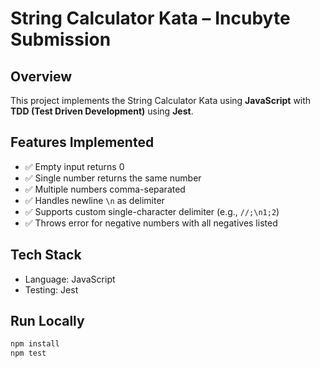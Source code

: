# String Calculator Kata – Incubyte Submission

## Overview

This project implements the String Calculator Kata using **JavaScript** with **TDD (Test Driven Development)** using **Jest**.

## Features Implemented

- ✅ Empty input returns 0
- ✅ Single number returns the same number
- ✅ Multiple numbers comma-separated
- ✅ Handles newline `\n` as delimiter
- ✅ Supports custom single-character delimiter (e.g., `//;\n1;2`)
- ✅ Throws error for negative numbers with all negatives listed

## Tech Stack

- Language: JavaScript
- Testing: Jest

## Run Locally

```bash
npm install
npm test

